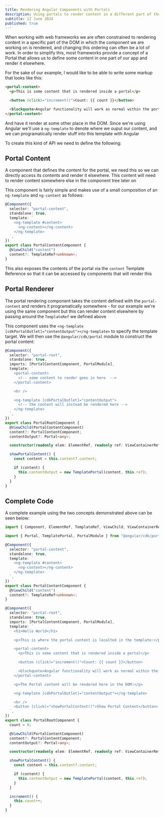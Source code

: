 ```yaml
---
title: Rendering Angular Components with Portals
description: Using portals to render content in a different part of the DOM
subtitle: 12 June 2024
published: true
---
```


When working with web frameworks we are often constrained to rendering content in a specific part of the DOM in which the component we are working on is rendered, and changing this ordering can often be a lot of work. In order to simplify this, most frameworks provide a concept of a Portal that allows us to define some content in one part of our app and render it elsewhere.

For the sake of our example, I would like to be able to write some markup that looks like this:

```html
<portal-content>
  <p>This is some content that is rendered inside a portal</p>

  <button (click)="increment()">Count: {{ count }}</button>

  <blockquote>Angular functionality will work as normal within the portal</blockquote>
</portal-content>
```

And have it render at some other place in the DOM. Since we're using Angular we'll use a `ng-template` to denote where we ouput our content, and we can programatically render stuff into this template with Angular

To create this kind of API we need to define the following:

## Portal Content

A component that defines the content for the portal, we need this so we can directly access its contents and render it elsewhere. This content will need to render content somewhere else in the component tree later on

This component is fairly simple and makes use of a small composition of an `ng-template` and `ng-content` as follows:

```ts
@Component({
  selector: "portal-content",
  standalone: true,
  template: `
    <ng-template #content>
      <ng-content></ng-content>
    </ng-template>
  `,
})
export class PortalContentComponent {
  @ViewChild("content")
  content?: TemplateRef<unknown>;
}
```

This also exposes the contents of the portal via the `content` Template Reference so that it can be accessed by components that will render this

## Portal Renderer

The portal rendering component takes the content defined with the `portal-content` and renders it programatically somewhere - for our example we're using the same component but this can render content elsewhere by passing around the `TemplateRef` we defined above

This component uses the `<ng-template [cdkPortalOutlet]="contentOutput"></ng-template>` to specify the template target. We will then use the `@angular/cdk/portal` module to construct the portal content:

```ts
@Component({
  selector: "portal-root",
  standalone: true,
  imports: [PortalContentComponent, PortalModule],
  template: `
    <portal-content>
      <!-- some content to render goes in here  -->
    </portal-content>

    <hr />

    <ng-template [cdkPortalOutlet]="contentOutput">
      <!-- the content will instead be rendered here -->
    </ng-template>
  `,
})
export class PortalRootComponent {
  @ViewChild(PortalContentComponent)
  content?: PortalContentComponent;
  contentOutput?: Portal<any>;

  constructor(readonly elem: ElementRef, readonly ref: ViewContainerRef) {}

  showPortalContent() {
    const content = this.content?.content;

    if (content) {
      this.contentOutput = new TemplatePortal(content, this.ref);
    }
  }
}
```

## Complete Code

A complete example using the two concepts demonstrated above can be seen below:

```ts
import { Component, ElementRef, TemplateRef, ViewChild, ViewContainerRef } from "@angular/core";

import { Portal, TemplatePortal, PortalModule } from "@angular/cdk/portal";

@Component({
  selector: "portal-content",
  standalone: true,
  template: `
    <ng-template #content>
      <ng-content></ng-content>
    </ng-template>
  `,
})
export class PortalContentComponent {
  @ViewChild("content")
  content?: TemplateRef<unknown>;
}

@Component({
  selector: "portal-root",
  standalone: true,
  imports: [PortalContentComponent, PortalModule],
  template: `
    <h1>Hello World</h1>

    <p>This is where the portal content is localted in the template:</p>

    <portal-content>
      <p>This is some content that is rendered inside a portal</p>

      <button (click)="increment()">Count: {{ count }}</button>

      <blockquote>Angular functionality will work as normal within the portal</blockquote>
    </portal-content>

    <p>The Portal content will be rendered here in the DOM:</p>

    <ng-template [cdkPortalOutlet]="contentOutput"></ng-template>

    <hr />
    <button (click)="showPortalContent()">Show Portal Content</button>
  `,
})
export class PortalRootComponent {
  count = 0;

  @ViewChild(PortalContentComponent)
  content?: PortalContentComponent;
  contentOutput?: Portal<any>;

  constructor(readonly elem: ElementRef, readonly ref: ViewContainerRef) {}

  showPortalContent() {
    const content = this.content?.content;

    if (content) {
      this.contentOutput = new TemplatePortal(content, this.ref);
    }
  }

  increment() {
    this.count++;
  }
}
```


